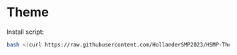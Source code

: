 # Theme

Install script:
```sh
bash <(curl https://raw.githubusercontent.com/HollanderSMP2023/HSMP-Theme/main/install.sh)
```
